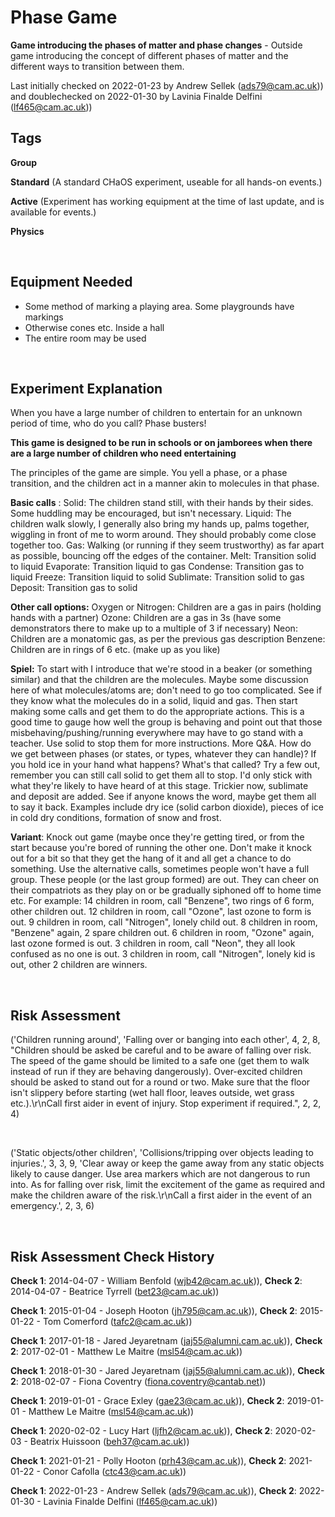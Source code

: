 # Phase Game

**Game introducing the phases of matter and phase changes** - Outside game introducing the concept of different phases of matter and the different ways to transition between them.

Last initially checked on 2022-01-23 by Andrew Sellek (ads79@cam.ac.uk)) and doublechecked on 2022-01-30 by Lavinia Finalde Delfini (lf465@cam.ac.uk))

## Tags
<!--- Start Tags (DO NOT REMOVE THIS COMMENT) --->

**Group**

**Standard** (A standard CHaOS experiment, useable for all hands-on events.)

**Active** (Experiment has working equipment at the time of last update, and is available for events.)

**Physics**
<!--- End Tags (DO NOT REMOVE THIS COMMENT) --->

<br/>

## Equipment Needed 
- Some method of marking a playing area. Some playgrounds have markings
- Otherwise cones etc. Inside a hall
- The entire room may be used

<br/>

## Experiment Explanation 

When you have a large number of children to entertain for an unknown period of time, who do you call? Phase busters!

**This game is designed to be run in schools or on jamborees when there are a large number of children who need entertaining**

The principles of the game are simple. You yell a phase, or a phase transition, and the children act in a manner akin to molecules in that phase.

**Basic calls** :
Solid: The children stand still, with their hands by their sides. Some huddling may be encouraged, but isn't necessary.
Liquid: The children walk slowly, I generally also bring my hands up, palms together, wiggling in front of me to worm around. They should probably come close together too.
Gas: Walking (or running if they seem trustworthy) as far apart as possible, bouncing off the edges of the container.
Melt: Transition solid to liquid
Evaporate: Transition liquid to gas
Condense: Transition gas to liquid
Freeze: Transition liquid to solid
Sublimate: Transition solid to gas
Deposit: Transition gas to solid

**Other call options:**
Oxygen or Nitrogen: Children are a gas in pairs (holding hands with a partner)
Ozone: Children are a gas in 3s (have some demonstrators there to make up to a multiple of 3 if necessary)
Neon: Children are a monatomic gas, as per the previous gas description
Benzene: Children are in rings of 6
etc. (make up as you like)

**Spiel:**
To start with I introduce that we're stood in a beaker (or something similar) and that the children are the molecules. Maybe some discussion here of what molecules/atoms are; don't need to go too complicated. See if they know what the molecules do in a solid, liquid and gas. Then start making some calls and get them to do the appropriate actions. This is a good time to gauge how well the group is behaving and point out that those misbehaving/pushing/running everywhere may have to go stand with a teacher. Use solid to stop them for more instructions.
More Q&A. How do we get between phases (or states, or types, whatever they can handle)? If you hold ice in your hand what happens? What's that called? Try a few out, remember you can still call solid to get them all to stop. I'd only stick with what they're likely to have heard of at this stage.
Trickier now, sublimate and deposit are added. See if anyone knows the word, maybe get them all to say it back. Examples include dry ice (solid carbon dioxide), pieces of ice in cold dry conditions, formation of snow and frost.

**Variant**:
Knock out game (maybe once they're getting tired, or from the start because you're bored of running the other one. Don't make it knock out for a bit so that they get the hang of it and all get a chance to do something. Use the alternative calls, sometimes people won't have a full group. These people (or the last group formed) are out. They can cheer on their compatriots as they play on or be gradually siphoned off to home time etc. For example:
14 children in room, call "Benzene", two rings of 6 form, other children out.
12 children in room, call "Ozone", last ozone to form is out.
9 children in room, call "Nitrogen", lonely child out.
8 children in room, "Benzene" again, 2 spare children out.
6 children in room, "Ozone" again, last ozone formed is out.
3 children in room, call "Neon", they all look confused as no one is out.
3 children in room, call "Nitrogen", lonely kid is out, other 2 children are winners.

<br/>

## Risk Assessment

('Children running around', 'Falling over or banging into each other', 4, 2, 8, "Children should be asked be careful and to be aware of falling over risk. The speed of the game should be limited to a safe one (get them to walk instead of run if they are behaving dangerously). Over-excited children should be asked to stand out for a round or two. Make sure that the floor isn't slippery before starting (wet hall floor, leaves outside, wet grass etc.).\r\nCall first aider in event of injury. Stop experiment if required.", 2, 2, 4)

<br/>

('Static objects/other children', 'Collisions/tripping over objects leading to injuries.', 3, 3, 9, 'Clear away or keep the game away from any static objects likely to cause danger. Use area markers which are not dangerous to run into. As for falling over risk, limit the excitement of the game as required and make the children aware of the risk.\r\nCall a first aider in the event of an emergency.', 2, 3, 6)

<br/>

## Risk Assessment Check History 

**Check 1**: 2014-04-07 - William Benfold (wjb42@cam.ac.uk)), **Check 2**: 2014-04-07 - Beatrice Tyrrell (bet23@cam.ac.uk))

**Check 1**: 2015-01-04 - Joseph Hooton (jh795@cam.ac.uk)), **Check 2**: 2015-01-22 - Tom Comerford (tafc2@cam.ac.uk))

**Check 1**: 2017-01-18 - Jared Jeyaretnam (jaj55@alumni.cam.ac.uk)), **Check 2**: 2017-02-01 - Matthew Le Maitre (msl54@cam.ac.uk))

**Check 1**: 2018-01-30 - Jared Jeyaretnam (jaj55@alumni.cam.ac.uk)), **Check 2**: 2018-02-07 - Fiona Coventry (fiona.coventry@cantab.net))

**Check 1**: 2019-01-01 - Grace Exley (gae23@cam.ac.uk)), **Check 2**: 2019-01-01 - Matthew Le Maitre (msl54@cam.ac.uk))

**Check 1**: 2020-02-02 - Lucy Hart (ljfh2@cam.ac.uk)), **Check 2**: 2020-02-03 - Beatrix Huissoon (beh37@cam.ac.uk))

**Check 1**: 2021-01-21 - Polly Hooton (prh43@cam.ac.uk)), **Check 2**: 2021-01-22 - Conor Cafolla (ctc43@cam.ac.uk))

**Check 1**: 2022-01-23 - Andrew Sellek (ads79@cam.ac.uk)), **Check 2**: 2022-01-30 - Lavinia Finalde Delfini (lf465@cam.ac.uk))